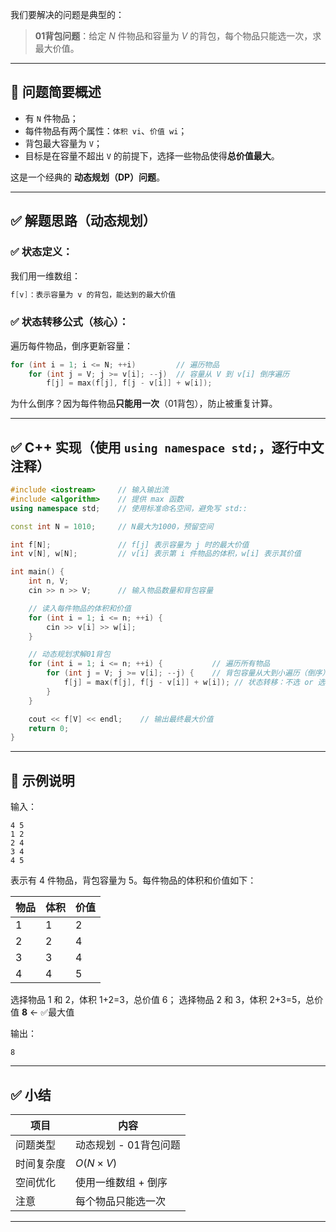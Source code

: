 我们要解决的问题是典型的：

> **01背包问题**：给定 $N$ 件物品和容量为 $V$ 的背包，每个物品只能选一次，求最大价值。

---

## 🧠 问题简要概述

* 有 `N` 件物品；
* 每件物品有两个属性：`体积 vi`、`价值 wi`；
* 背包最大容量为 `V`；
* 目标是在容量不超出 `V` 的前提下，选择一些物品使得**总价值最大**。

这是一个经典的 **动态规划（DP）问题**。

---

## ✅ 解题思路（动态规划）

### ✅ 状态定义：

我们用一维数组：

```cpp
f[v]：表示容量为 v 的背包，能达到的最大价值
```

### ✅ 状态转移公式（核心）：

遍历每件物品，倒序更新容量：

```cpp
for (int i = 1; i <= N; ++i)         // 遍历物品
    for (int j = V; j >= v[i]; --j)  // 容量从 V 到 v[i] 倒序遍历
        f[j] = max(f[j], f[j - v[i]] + w[i]);
```

为什么倒序？因为每件物品**只能用一次**（01背包），防止被重复计算。

---

## ✅ C++ 实现（使用 `using namespace std;`，逐行中文注释）

```cpp
#include <iostream>     // 输入输出流
#include <algorithm>    // 提供 max 函数
using namespace std;    // 使用标准命名空间，避免写 std::

const int N = 1010;     // N最大为1000，预留空间

int f[N];               // f[j] 表示容量为 j 时的最大价值
int v[N], w[N];         // v[i] 表示第 i 件物品的体积，w[i] 表示其价值

int main() {
    int n, V;
    cin >> n >> V;      // 输入物品数量和背包容量

    // 读入每件物品的体积和价值
    for (int i = 1; i <= n; ++i) {
        cin >> v[i] >> w[i];
    }

    // 动态规划求解01背包
    for (int i = 1; i <= n; ++i) {           // 遍历所有物品
        for (int j = V; j >= v[i]; --j) {    // 背包容量从大到小遍历（倒序）
            f[j] = max(f[j], f[j - v[i]] + w[i]); // 状态转移：不选 or 选当前物品
        }
    }

    cout << f[V] << endl;    // 输出最终最大价值
    return 0;
}
```

---

## 📌 示例说明

输入：

```
4 5
1 2
2 4
3 4
4 5
```

表示有 4 件物品，背包容量为 5。每件物品的体积和价值如下：

| 物品 | 体积 | 价值 |
| -- | -- | -- |
| 1  | 1  | 2  |
| 2  | 2  | 4  |
| 3  | 3  | 4  |
| 4  | 4  | 5  |

选择物品 1 和 2，体积 1+2=3，总价值 6；
选择物品 2 和 3，体积 2+3=5，总价值 **8** ← ✅最大值

输出：

```
8
```

---

## ✅ 小结

| 项目    | 内容              |
| ----- | --------------- |
| 问题类型  | 动态规划 - 01背包问题   |
| 时间复杂度 | $O(N \times V)$ |
| 空间优化  | 使用一维数组 + 倒序     |
| 注意    | 每个物品只能选一次       |

---
